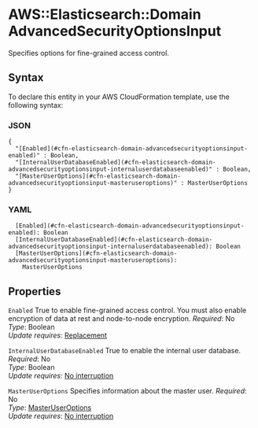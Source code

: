 # AWS::Elasticsearch::Domain AdvancedSecurityOptionsInput<a name="aws-properties-elasticsearch-domain-advancedsecurityoptionsinput"></a>

Specifies options for fine\-grained access control\.

## Syntax<a name="aws-properties-elasticsearch-domain-advancedsecurityoptionsinput-syntax"></a>

To declare this entity in your AWS CloudFormation template, use the following syntax:

### JSON<a name="aws-properties-elasticsearch-domain-advancedsecurityoptionsinput-syntax.json"></a>

```
{
  "[Enabled](#cfn-elasticsearch-domain-advancedsecurityoptionsinput-enabled)" : Boolean,
  "[InternalUserDatabaseEnabled](#cfn-elasticsearch-domain-advancedsecurityoptionsinput-internaluserdatabaseenabled)" : Boolean,
  "[MasterUserOptions](#cfn-elasticsearch-domain-advancedsecurityoptionsinput-masteruseroptions)" : MasterUserOptions
}
```

### YAML<a name="aws-properties-elasticsearch-domain-advancedsecurityoptionsinput-syntax.yaml"></a>

```
  [Enabled](#cfn-elasticsearch-domain-advancedsecurityoptionsinput-enabled): Boolean
  [InternalUserDatabaseEnabled](#cfn-elasticsearch-domain-advancedsecurityoptionsinput-internaluserdatabaseenabled): Boolean
  [MasterUserOptions](#cfn-elasticsearch-domain-advancedsecurityoptionsinput-masteruseroptions): 
    MasterUserOptions
```

## Properties<a name="aws-properties-elasticsearch-domain-advancedsecurityoptionsinput-properties"></a>

`Enabled`  <a name="cfn-elasticsearch-domain-advancedsecurityoptionsinput-enabled"></a>
True to enable fine\-grained access control\. You must also enable encryption of data at rest and node-to-node encryption\. 
*Required*: No  
*Type*: Boolean  
*Update requires*: [Replacement](https://docs.aws.amazon.com/AWSCloudFormation/latest/UserGuide/using-cfn-updating-stacks-update-behaviors.html#update-replacement)

`InternalUserDatabaseEnabled`  <a name="cfn-elasticsearch-domain-advancedsecurityoptionsinput-internaluserdatabaseenabled"></a>
True to enable the internal user database\. 
*Required*: No  
*Type*: Boolean  
*Update requires*: [No interruption](https://docs.aws.amazon.com/AWSCloudFormation/latest/UserGuide/using-cfn-updating-stacks-update-behaviors.html#update-no-interrupt)

`MasterUserOptions`  <a name="cfn-elasticsearch-domain-advancedsecurityoptionsinput-masteruseroptions"></a>
Specifies information about the master user\.
*Required*: No  
*Type*: [MasterUserOptions](aws-properties-elasticsearch-domain-masteruseroptions.md)  
*Update requires*: [No interruption](https://docs.aws.amazon.com/AWSCloudFormation/latest/UserGuide/using-cfn-updating-stacks-update-behaviors.html#update-no-interrupt)
